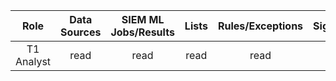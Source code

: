 |    Role    | Data Sources | SIEM ML Jobs/Results | Lists | Rules/Exceptions | Signals/Alerts |
| :--------: | :----------: | :------------------: | :---: | :--------------: | :------------: |
| T1 Analyst |     read     |         read         | read  |       read       |      read      |
